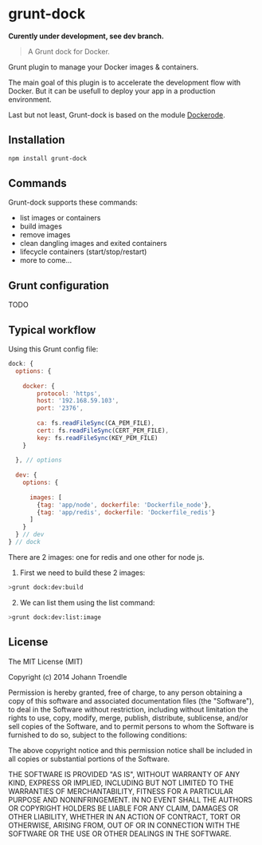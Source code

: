 grunt-dock
==========

**Curently under development, see dev branch.**

> A Grunt dock for Docker.

Grunt plugin to manage your Docker images & containers.

The main goal of this plugin is to accelerate the development flow with Docker. But it can be usefull to deploy your app in a production environment.

Last but not least, Grunt-dock is based on the module [Dockerode](https://github.com/apocas/dockerode).

Installation
------------

```bash
npm install grunt-dock
```

Commands
--------

Grunt-dock supports these commands:

 * list images or containers
 * build images
 * remove images
 * clean dangling images and exited containers
 * lifecycle containers (start/stop/restart)
 * more to come...

Grunt configuration
-------------------

TODO


Typical workflow
----------------

Using this Grunt config file: 

```javascript
dock: {
  options: {
  
    docker: {
        protocol: 'https',
        host: '192.168.59.103',
        port: '2376',
        
        ca: fs.readFileSync(CA_PEM_FILE),
        cert: fs.readFileSync(CERT_PEM_FILE),
        key: fs.readFileSync(KEY_PEM_FILE)
    }
 
  }, // options
  
  dev: {
    options: {
    
      images: [
        {tag: 'app/node', dockerfile: 'Dockerfile_node'},
        {tag: 'app/redis', dockerfile: 'Dockerfile_redis'}
      ]
    }
  } // dev
} // dock
```

There are 2 images: one for redis and one other for node js.

1. First we need to build these 2 images:

  ```bash
  >grunt dock:dev:build
  ```

2. We can list them using the list command:
  
  ```bash
  >grunt dock:dev:list:image
  ``` 


License
-------

The MIT License (MIT)

Copyright (c) 2014 Johann Troendle

Permission is hereby granted, free of charge, to any person obtaining a copy
of this software and associated documentation files (the "Software"), to deal
in the Software without restriction, including without limitation the rights
to use, copy, modify, merge, publish, distribute, sublicense, and/or sell
copies of the Software, and to permit persons to whom the Software is
furnished to do so, subject to the following conditions:

The above copyright notice and this permission notice shall be included in all
copies or substantial portions of the Software.

THE SOFTWARE IS PROVIDED "AS IS", WITHOUT WARRANTY OF ANY KIND, EXPRESS OR
IMPLIED, INCLUDING BUT NOT LIMITED TO THE WARRANTIES OF MERCHANTABILITY,
FITNESS FOR A PARTICULAR PURPOSE AND NONINFRINGEMENT. IN NO EVENT SHALL THE
AUTHORS OR COPYRIGHT HOLDERS BE LIABLE FOR ANY CLAIM, DAMAGES OR OTHER
LIABILITY, WHETHER IN AN ACTION OF CONTRACT, TORT OR OTHERWISE, ARISING FROM,
OUT OF OR IN CONNECTION WITH THE SOFTWARE OR THE USE OR OTHER DEALINGS IN THE
SOFTWARE.
